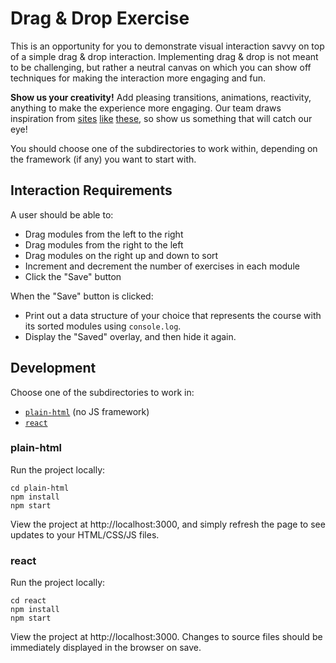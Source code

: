 # Drag & Drop Exercise

This is an opportunity for you to demonstrate visual interaction savvy on top of a simple drag & drop interaction. Implementing drag & drop is not meant to be challenging, but rather a neutral canvas on which you can show off techniques for making the interaction more engaging and fun.

**Show us your creativity!** Add pleasing transitions, animations, reactivity, anything to make the experience more engaging.
Our team draws inspiration from [sites](https://ca.la/) [like](https://kubrick.life/) [these](https://findingctrl.nesta.org.uk/), so show us something that will catch our eye!

You should choose one of the subdirectories to work within, depending on the framework (if any) you want to start with.

## Interaction Requirements

A user should be able to:
* Drag modules from the left to the right
* Drag modules from the right to the left
* Drag modules on the right up and down to sort
* Increment and decrement the number of exercises in each module
* Click the "Save" button

When the "Save" button is clicked:
* Print out a data structure of your choice that represents the course with its sorted modules using `console.log`.
* Display the "Saved" overlay, and then hide it again.

## Development

Choose one of the subdirectories to work in:
* [`plain-html`](#plain-html) (no JS framework)
* [`react`](#react)

### plain-html

Run the project locally:

```shell
cd plain-html
npm install
npm start
```

View the project at http://localhost:3000, and simply refresh the page to see updates to your HTML/CSS/JS files.

### react

Run the project locally:

```shell
cd react
npm install
npm start
```

View the project at http://localhost:3000. Changes to source files should be immediately displayed in the browser on save.